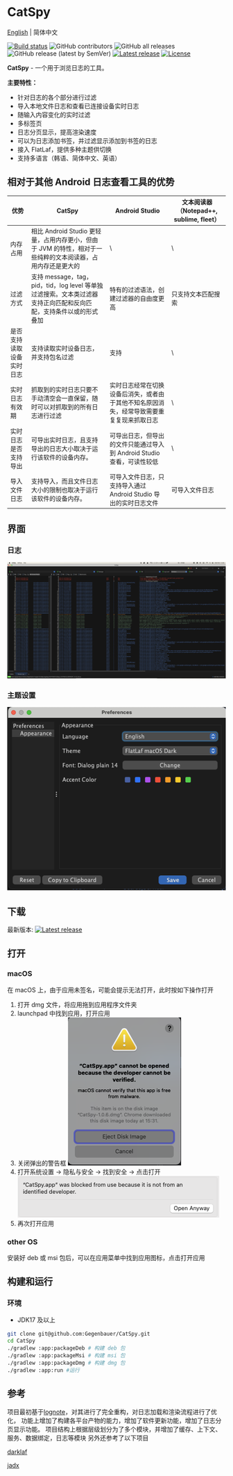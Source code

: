 # CatSpy

[English](README.md) | 简体中文

[![Build status](https://github.com/Gegenbauer/CatSpy/workflows/Build%20Artifacts/badge.svg)](https://github.com/Gegenbauer/CatSpy/actions/workflows/build_artifacts.yml?query=workflow%3ABuild)
![GitHub contributors](https://img.shields.io/github/contributors/Gegenbauer/CatSpy)
![GitHub all releases](https://img.shields.io/github/downloads/Gegenbauer/CatSpy/total)
![GitHub release (latest by SemVer)](https://img.shields.io/github/downloads/Gegenbauer/CatSpy/latest/total)
[![Latest release](https://img.shields.io/github/release/Gegenbauer/CatSpy.svg)](https://github.com/Gegenbauer/CatSpy/releases/latest)
[![License](http://img.shields.io/:license-apache-blue.svg)](http://www.apache.org/licenses/LICENSE-2.0.html)

**CatSpy** - 一个用于浏览日志的工具。

**主要特性：**
- 针对日志的各个部分进行过滤
- 导入本地文件日志和查看已连接设备实时日志
- 随输入内容变化的实时过滤
- 多标签页
- 日志分页显示，提高渲染速度
- 可以为日志添加书签，并过滤显示添加到书签的日志
- 接入 FlatLaf，提供多种主题供切换
- 支持多语言（韩语、简体中文、英语）

## 相对于其他 Android 日志查看工具的优势
| 优势                     | CatSpy                                                       | Android Studio                               | 文本阅读器（Notepad++, sublime, fleet） |
| ------------------------ | ------------------------------------------------------------ |----------------------------------------------| --------------------------------------- |
| 内存占用                 | 相比 Android Studio 更轻量，占用内存更小，但由于 JVM 的特性，相对于一些纯粹的文本阅读器，占用内存还是更大的 | \                                            | \                                       |
| 过滤方式                 | 支持 message，tag，pid，tid，log level 等单独过滤搜索。文本类过滤器支持正向匹配和反向匹配，支持条件以或的形式叠加 | 特有的过滤语法，创建过滤器的自由度更高                          | 只支持文本匹配搜索                      |
| 是否支持读取设备实时日志 | 支持读取实时设备日志，并支持包名过滤                         | 支持                                           | \                                       |
| 实时日志有效期           | 抓取到的实时日志只要不手动清空会一直保留，随时可以对抓取到的所有日志进行过滤 | 实时日志经常在切换设备后消失，或者由于其他不知名原因消失，经常导致需要重复复现来抓取日志 | \                                       |
| 实时日志是否支持导出     | 可导出实时日志，且支持导出的日志大小取决于运行该软件的设备内存。 | 可导出日志，但导出的文件只能通过导入到 Android Studio 查看，可读性较低  | \                                       |
| 导入文件日志             | 支持导入，而且文件日志大小的限制也取决于运行该软件的设备内存。 | 可导入文件日志，只支持导入通过 Android Studio 导出的实时日志文件     | 可导入文件日志                          |

## 界面
### 日志
![log_main_interface.png](pic%2Flog_main_interface.png)

### 主题设置
![theme_configuration.png](pic%2Ftheme_configuration.png)

## 下载
最新版本: [![Latest release](https://img.shields.io/github/release/Gegenbauer/CatSpy.svg)](https://github.com/Gegenbauer/CatSpy/releases/latest)

## 打开
### macOS
在 macOS 上，由于应用未签名，可能会提示无法打开，此时按如下操作打开

1. 打开 dmg 文件，将应用拖到应用程序文件夹
2. launchpad 中找到应用，打开应用
3. 关闭弹出的警告框
  ![macOS_open_warning.png](pic%2FmacOS_open_warning.png)
4. 打开系统设置 -> 隐私与安全 -> 找到安全 -> 点击打开
  ![macOS_grant_open_permission.png](pic%2FmacOS_grant_open_permission.png)
5. 再次打开应用

### other OS
安装好 deb 或 msi 包后，可以在应用菜单中找到应用图标，点击打开应用

## 构建和运行
### 环境
- JDK17 及以上
```bash
git clone git@github.com:Gegenbauer/CatSpy.git
cd CatSpy
./gradlew :app:packageDeb # 构建 deb 包
./gradlew :app:packageMsi # 构建 msi 包
./gradlew :app:packageDmg # 构建 dmg 包
./gradlew :app:run #运行
```

## 参考
项目最初基于[lognote](https://github.com/cdcsgit/lognote)，对其进行了完全重构，对日志加载和渲染流程进行了优化，
功能上增加了构建各平台产物的能力，增加了软件更新功能，增加了日志分页显示功能。
项目结构上根据层级划分为了多个模块，并增加了缓存、上下文、服务、数据绑定，日志等模块
另外还参考了以下项目

[darklaf](https://github.com/weisJ/darklaf)

[jadx](https://github.com/skylot/jadx)
